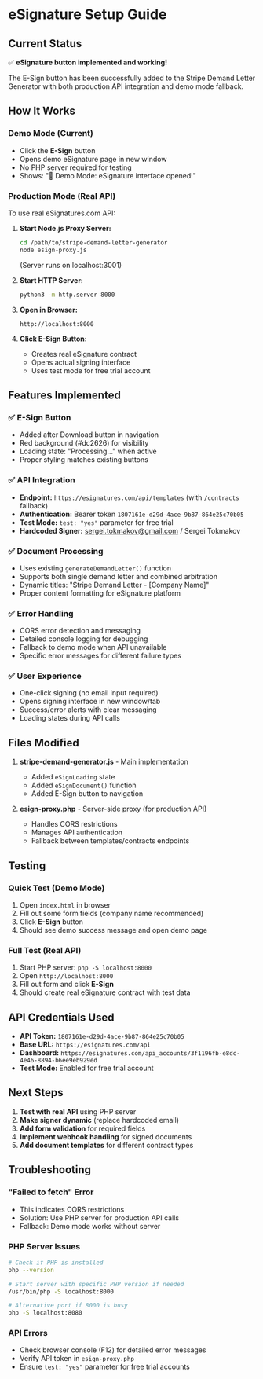 # eSignature Setup Guide

## Current Status
✅ **eSignature button implemented and working!**

The E-Sign button has been successfully added to the Stripe Demand Letter Generator with both production API integration and demo mode fallback.

## How It Works

### Demo Mode (Current)
- Click the **E-Sign** button
- Opens demo eSignature page in new window
- No PHP server required for testing
- Shows: "🧪 Demo Mode: eSignature interface opened!"

### Production Mode (Real API)
To use real eSignatures.com API:

1. **Start Node.js Proxy Server:**
   ```bash
   cd /path/to/stripe-demand-letter-generator
   node esign-proxy.js
   ```
   (Server runs on localhost:3001)

2. **Start HTTP Server:**
   ```bash
   python3 -m http.server 8000
   ```

3. **Open in Browser:**
   ```
   http://localhost:8000
   ```

3. **Click E-Sign Button:**
   - Creates real eSignature contract
   - Opens actual signing interface
   - Uses test mode for free trial account

## Features Implemented

### ✅ **E-Sign Button**
- Added after Download button in navigation
- Red background (#dc2626) for visibility
- Loading state: "Processing..." when active
- Proper styling matches existing buttons

### ✅ **API Integration**
- **Endpoint:** `https://esignatures.com/api/templates` (with `/contracts` fallback)
- **Authentication:** Bearer token `1807161e-d29d-4ace-9b87-864e25c70b05`
- **Test Mode:** `test: "yes"` parameter for free trial
- **Hardcoded Signer:** sergei.tokmakov@gmail.com / Sergei Tokmakov

### ✅ **Document Processing**
- Uses existing `generateDemandLetter()` function
- Supports both single demand letter and combined arbitration
- Dynamic titles: "Stripe Demand Letter - [Company Name]"
- Proper content formatting for eSignature platform

### ✅ **Error Handling**
- CORS error detection and messaging
- Detailed console logging for debugging
- Fallback to demo mode when API unavailable
- Specific error messages for different failure types

### ✅ **User Experience**
- One-click signing (no email input required)
- Opens signing interface in new window/tab
- Success/error alerts with clear messaging
- Loading states during API calls

## Files Modified

1. **stripe-demand-generator.js** - Main implementation
   - Added `eSignLoading` state
   - Added `eSignDocument()` function
   - Added E-Sign button to navigation

2. **esign-proxy.php** - Server-side proxy (for production API)
   - Handles CORS restrictions
   - Manages API authentication
   - Fallback between templates/contracts endpoints

## Testing

### Quick Test (Demo Mode)
1. Open `index.html` in browser
2. Fill out some form fields (company name recommended)
3. Click **E-Sign** button
4. Should see demo success message and open demo page

### Full Test (Real API)
1. Start PHP server: `php -S localhost:8000`
2. Open `http://localhost:8000`
3. Fill out form and click **E-Sign**
4. Should create real eSignature contract with test data

## API Credentials Used

- **API Token:** `1807161e-d29d-4ace-9b87-864e25c70b05`
- **Base URL:** `https://esignatures.com/api`
- **Dashboard:** `https://esignatures.com/api_accounts/3f1196fb-e8dc-4e46-8894-b6ee9eb929ed`
- **Test Mode:** Enabled for free trial account

## Next Steps

1. **Test with real API** using PHP server
2. **Make signer dynamic** (replace hardcoded email)
3. **Add form validation** for required fields
4. **Implement webhook handling** for signed documents
5. **Add document templates** for different contract types

## Troubleshooting

### "Failed to fetch" Error
- This indicates CORS restrictions
- Solution: Use PHP server for production API calls
- Fallback: Demo mode works without server

### PHP Server Issues
```bash
# Check if PHP is installed
php --version

# Start server with specific PHP version if needed
/usr/bin/php -S localhost:8000

# Alternative port if 8000 is busy
php -S localhost:8080
```

### API Errors
- Check browser console (F12) for detailed error messages
- Verify API token in `esign-proxy.php`
- Ensure `test: "yes"` parameter for free trial accounts